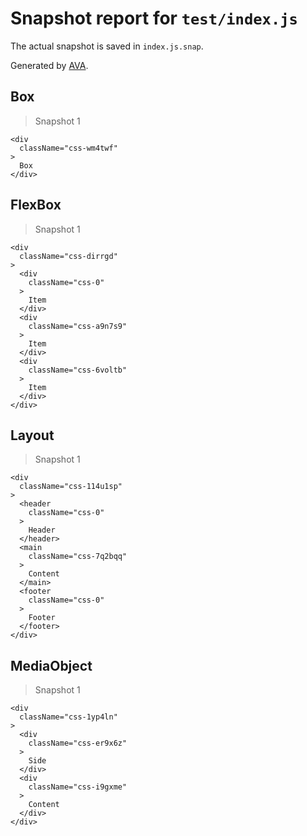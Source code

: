 # Snapshot report for `test/index.js`

The actual snapshot is saved in `index.js.snap`.

Generated by [AVA](https://ava.li).

## Box

> Snapshot 1

    <div
      className="css-wm4twf"
    >
      Box
    </div>

## FlexBox

> Snapshot 1

    <div
      className="css-dirrgd"
    >
      <div
        className="css-0"
      >
        Item
      </div>
      <div
        className="css-a9n7s9"
      >
        Item
      </div>
      <div
        className="css-6voltb"
      >
        Item
      </div>
    </div>

## Layout

> Snapshot 1

    <div
      className="css-114u1sp"
    >
      <header
        className="css-0"
      >
        Header
      </header>
      <main
        className="css-7q2bqq"
      >
        Content
      </main>
      <footer
        className="css-0"
      >
        Footer
      </footer>
    </div>

## MediaObject

> Snapshot 1

    <div
      className="css-1yp4ln"
    >
      <div
        className="css-er9x6z"
      >
        Side
      </div>
      <div
        className="css-i9gxme"
      >
        Content
      </div>
    </div>
